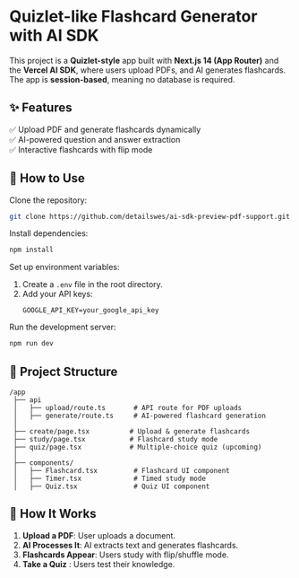 # Quizlet-like Flashcard Generator with AI SDK  

This project is a **Quizlet-style** app built with **Next.js 14 (App Router)** and the **Vercel AI SDK**, where users upload PDFs, and AI generates flashcards. The app is **session-based**, meaning no database is required.  

## ✨ Features  
✅ Upload PDF and generate flashcards dynamically  
✅ AI-powered question and answer extraction  
✅ Interactive flashcards with flip mode  


## 🔧 How to Use  

Clone the repository:  
```bash
git clone https://github.com/detailswes/ai-sdk-preview-pdf-support.git

```

Install dependencies:  
```bash
npm install
```

Set up environment variables:  
1. Create a `.env` file in the root directory.  
2. Add your API keys:  
   ```env
   GOOGLE_API_KEY=your_google_api_key
   ```

Run the development server:  
```bash
npm run dev
```

## 📂 Project Structure  

```
/app
 ├── api
 │   ├── upload/route.ts       # API route for PDF uploads
 │   ├── generate/route.ts     # AI-powered flashcard generation
 │
 ├── create/page.tsx          # Upload & generate flashcards
 ├── study/page.tsx           # Flashcard study mode
 ├── quiz/page.tsx            # Multiple-choice quiz (upcoming)
 │
 ├── components/
 │   ├── Flashcard.tsx         # Flashcard UI component
 │   ├── Timer.tsx             # Timed study mode
 │   ├── Quiz.tsx              # Quiz UI component
```

## 🧠 How It Works  
1. **Upload a PDF**: User uploads a document.  
2. **AI Processes It**: AI extracts text and generates flashcards.  
3. **Flashcards Appear**: Users study with flip/shuffle mode.  
4. **Take a Quiz** : Users test their knowledge.  
